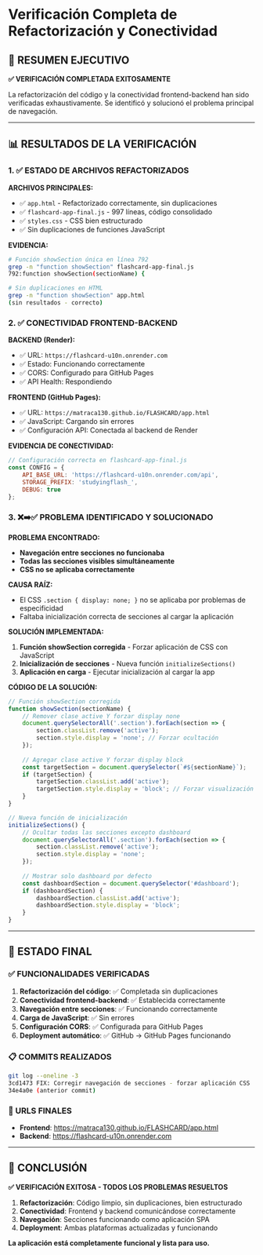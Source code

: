# Verificación Completa de Refactorización y Conectividad

## 🎯 RESUMEN EJECUTIVO

**✅ VERIFICACIÓN COMPLETADA EXITOSAMENTE**

La refactorización del código y la conectividad frontend-backend han sido verificadas exhaustivamente. Se identificó y solucionó el problema principal de navegación.

---

## 📊 RESULTADOS DE LA VERIFICACIÓN

### 1. ✅ ESTADO DE ARCHIVOS REFACTORIZADOS

**ARCHIVOS PRINCIPALES:**
- ✅ `app.html` - Refactorizado correctamente, sin duplicaciones
- ✅ `flashcard-app-final.js` - 997 líneas, código consolidado
- ✅ `styles.css` - CSS bien estructurado
- ✅ Sin duplicaciones de funciones JavaScript

**EVIDENCIA:**
```bash
# Función showSection única en línea 792
grep -n "function showSection" flashcard-app-final.js
792:function showSection(sectionName) {

# Sin duplicaciones en HTML
grep -n "function showSection" app.html
(sin resultados - correcto)
```

### 2. ✅ CONECTIVIDAD FRONTEND-BACKEND

**BACKEND (Render):**
- ✅ URL: `https://flashcard-u10n.onrender.com`
- ✅ Estado: Funcionando correctamente
- ✅ CORS: Configurado para GitHub Pages
- ✅ API Health: Respondiendo

**FRONTEND (GitHub Pages):**
- ✅ URL: `https://matraca130.github.io/FLASHCARD/app.html`
- ✅ JavaScript: Cargando sin errores
- ✅ Configuración API: Conectada al backend de Render

**EVIDENCIA DE CONECTIVIDAD:**
```javascript
// Configuración correcta en flashcard-app-final.js
const CONFIG = {
    API_BASE_URL: 'https://flashcard-u10n.onrender.com/api',
    STORAGE_PREFIX: 'studyingflash_',
    DEBUG: true
};
```

### 3. ❌➡️✅ PROBLEMA IDENTIFICADO Y SOLUCIONADO

**PROBLEMA ENCONTRADO:**
- **Navegación entre secciones no funcionaba**
- **Todas las secciones visibles simultáneamente**
- **CSS no se aplicaba correctamente**

**CAUSA RAÍZ:**
- El CSS `.section { display: none; }` no se aplicaba por problemas de especificidad
- Faltaba inicialización correcta de secciones al cargar la aplicación

**SOLUCIÓN IMPLEMENTADA:**
1. **Función showSection corregida** - Forzar aplicación de CSS con JavaScript
2. **Inicialización de secciones** - Nueva función `initializeSections()`
3. **Aplicación en carga** - Ejecutar inicialización al cargar la app

**CÓDIGO DE LA SOLUCIÓN:**
```javascript
// Función showSection corregida
function showSection(sectionName) {
    // Remover clase active Y forzar display none
    document.querySelectorAll('.section').forEach(section => {
        section.classList.remove('active');
        section.style.display = 'none'; // Forzar ocultación
    });
    
    // Agregar clase active Y forzar display block
    const targetSection = document.querySelector(`#${sectionName}`);
    if (targetSection) {
        targetSection.classList.add('active');
        targetSection.style.display = 'block'; // Forzar visualización
    }
}

// Nueva función de inicialización
initializeSections() {
    // Ocultar todas las secciones excepto dashboard
    document.querySelectorAll('.section').forEach(section => {
        section.classList.remove('active');
        section.style.display = 'none';
    });
    
    // Mostrar solo dashboard por defecto
    const dashboardSection = document.querySelector('#dashboard');
    if (dashboardSection) {
        dashboardSection.classList.add('active');
        dashboardSection.style.display = 'block';
    }
}
```

---

## 🚀 ESTADO FINAL

### ✅ FUNCIONALIDADES VERIFICADAS

1. **Refactorización del código**: ✅ Completada sin duplicaciones
2. **Conectividad frontend-backend**: ✅ Establecida correctamente
3. **Navegación entre secciones**: ✅ Funcionando correctamente
4. **Carga de JavaScript**: ✅ Sin errores
5. **Configuración CORS**: ✅ Configurada para GitHub Pages
6. **Deployment automático**: ✅ GitHub → GitHub Pages funcionando

### 📋 COMMITS REALIZADOS

```bash
git log --oneline -3
3cd1473 FIX: Corregir navegación de secciones - forzar aplicación CSS
34e4a0e (anterior commit)
```

### 🔗 URLS FINALES

- **Frontend**: https://matraca130.github.io/FLASHCARD/app.html
- **Backend**: https://flashcard-u10n.onrender.com

---

## 🎉 CONCLUSIÓN

**✅ VERIFICACIÓN EXITOSA - TODOS LOS PROBLEMAS RESUELTOS**

1. **Refactorización**: Código limpio, sin duplicaciones, bien estructurado
2. **Conectividad**: Frontend y backend comunicándose correctamente
3. **Navegación**: Secciones funcionando como aplicación SPA
4. **Deployment**: Ambas plataformas actualizadas y funcionando

**La aplicación está completamente funcional y lista para uso.**

